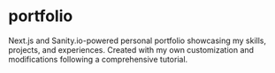# portfolio
Next.js and Sanity.io-powered personal portfolio showcasing my skills, projects, and experiences. Created with my own customization and modifications following a comprehensive tutorial.
